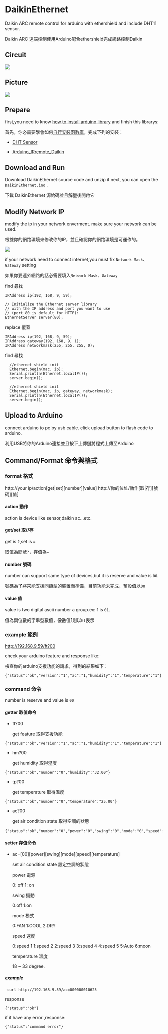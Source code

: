 # DaikinEthernet

Daikin ARC remote control for arduino with ethershield and include DHT11 sensor.

Daikin ARC 遠端控制使用Arduino配合ethershield完成網路控制Daikin

## Circuit
 ![](https://raw.githubusercontent.com/danny-source/DaikinEthernet/master/arduino_remote_daikin_ethernetshield_ciruit.png)

## Picture

 ![](https://raw.githubusercontent.com/danny-source/DaikinEthernet/master/daikinethernet-picture.jpg)

## Prepare

first,you need to know [how to install arduino library](https://www.arduino.cc/en/guide/libraries) and finish this librarys:

首先，你必需要學會如何[自行安裝函數庫](http://cms.35g.tw/coding/arduino-remote-daikin/)，完成下列的安裝：

* [DHT Sensor](https://github.com/adafruit/DHT-sensor-library)

* [Arduino_IRremote_Daikin](https://github.com/danny-source/Arduino_IRremote_Daikin)


## Download and Run

Download DaikinEthernet source code and unzip it.next, you can open the `DaikinEthernet.ino` .

下載 DaikinEthernet 源始碼並且解壓後開啟它

## Modify Network IP

modify the ip in your network enverment. make sure your network can be used.

根據你的網路環境來修改你的IP，並且確認你的網路環境是可運作的。

 ![](https://raw.githubusercontent.com/danny-source/DaikinEthernet/master/daikinethernet-1.png)

if your network need to connect internet,you must fix `Network Mask`、`Gateway` setting

如果你要連外網路的話必需要填入`Network Mask`、`Gateway`

find 尋找

```
IPAddress ip(192, 168, 9, 59);

// Initialize the Ethernet server library
// with the IP address and port you want to use
// (port 80 is default for HTTP):
EthernetServer server(80);
```

replace 覆蓋

```
IPAddress ip(192, 168, 9, 59);
IPAddress gateway(192, 168, 9, 1);
IPAddress networkmask(255, 255, 255, 0);
```

find 尋找

```
  //ethernet shield init
  Ethernet.begin(mac, ip);
  Serial.println(Ethernet.localIP());
  server.begin();
```

```
  //ethernet shield init
  Ethernet.begin(mac, ip, gateway, networkmask);
  Serial.println(Ethernet.localIP());
  server.begin();
```

## Upload to Arduino

connect arduino to pc by usb cable. click upload button to flash code to arduino.

利用USB將你的Arduino連接並且按下上傳鍵將程式上傳至Arduino


## Command/Format 命令與格式

### format 格式

http://your ip/action[get|set][number][value]
http://你的位址/動作[取|存][號碼][值]

#### action 動作

action is device like sensor,daikin ac...etc.

#### get/set 取//存

get is `?`,set is `=`

取值為問號`?`，存值為`=`

#### number 號碼

number can support same type of devices,but it is reserve and value is `00`.

號碼為了將來能支援同類型的裝置而準備，目前功能未完成，預設值以`00`

#### value 值

value is two digital ascii number a group.ex: 1 is `01`.

值為兩位數的字串型數值，像數值1則以`01`表示

### example 範例

http://192.168.9.59/ft?00

check your arduino feature and response like:

檢查你的arduino支援功能的請求，得到的結果如下：

```
{"status":"ok","version":"1","ac":"1,"humidity":"1","temperature":"1"}
```

### command 命令

number is reserve and value is `00`

#### getter 取值命令
* ft?00

  get feature 取得支援功能

```
{"status":"ok","version":"1","ac":"1,"humidity":"1","temperature":"1"}
```

* hm?00

  get humidity 取得溼度

```
{"status":"ok","number":"0","humidity":"32.00"}
```

* tp?00

  get temperature 取得溫度

```
{"status":"ok","number":"0","temperature":"25.00"}
```

* ac?00

  get air condition state 取得空調的狀態


```
{"status":"ok","number":"0","power":"0","swing":"0","mode":"0","speed":"0","temperature":"25"}
```

#### setter 存值命令

* ac=[00][power][swing][mode][speed][temperature]

  set air condition state 設定空調的狀態

   power 電源

   0: off
   1: on

  swing 擺動

  0:off
  1:on

  mode 模式

  0:FAN
  1:COOL
  2:DRY

  speed 速度

  0:speed 1
  1:speed 2
  2:speed 3
  3:speed 4
  4:speed 5
  5:Auto
  6:moon

  temperature 溫度

  18 ~ 33 degree.

##### example
```
 curl http://192.168.9.59/ac=000000010625
```

response

```
{"status":"ok"}
```

if it have any error ,response:

```
{"status":"command error"}
```